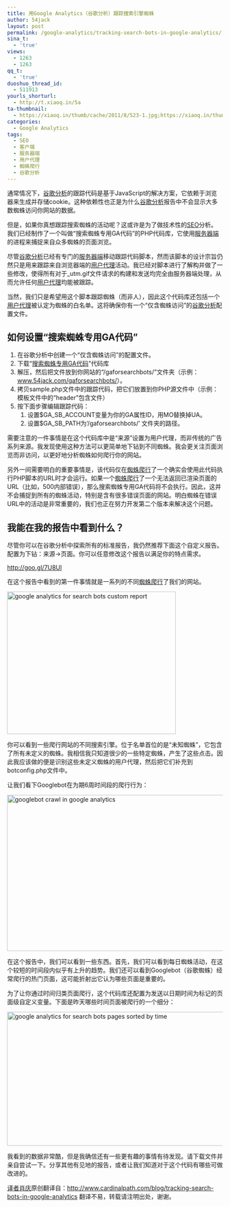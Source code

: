 ```yaml
---
title: 用Google Analytics（谷歌分析）跟踪搜索引擎蜘蛛
author: 54jack
layout: post
permalink: /google-analytics/tracking-search-bots-in-google-analytics/
sina_t:
  - 'true'
views:
  - 1263
  - 1263
qq_t:
  - 'true'
duoshuo_thread_id:
  - 511913
yourls_shorturl:
  - http://t.xiaoq.in/5a
ta-thumbnail:
  - https://xiaoq.in/thumb/cache/2011/8/523-1.jpg;https://xiaoq.in/thumb/cache/2011/8/523-2.jpg;https://xiaoq.in/thumb/cache/2011/8/523-3.jpg;
categories:
  - Google Analytics
tags:
  - SEO
  - 客户端
  - 服务器端
  - 用户代理
  - 蜘蛛爬行
  - 谷歌分析
---
```

<div>
  <p>
    通常情况下，<span class='wp_keywordlink'><a href="https://xiaoq.in/google-analytics/" title="谷歌分析" target="_blank">谷歌分析</a></span>的跟踪代码是基于JavaScript的解决方案，它依赖于浏览器来生成并存储cookie。这种依赖性也正是为什么<span class='wp_keywordlink_affiliate'><a href="https://xiaoq.in/tag/%e8%b0%b7%e6%ad%8c%e5%88%86%e6%9e%90/" title="查看谷歌分析中的全部文章" target="_blank">谷歌分析</a></span>报告中不会显示大多数蜘蛛访问你网站的数据。
  </p>
  
  <p>
    但是，如果你真想跟踪搜索蜘蛛的活动呢？这或许是为了做技术性的<span class='wp_keywordlink_affiliate'><a href="https://xiaoq.in/tag/seo-2/" title="查看SEO中的全部文章" target="_blank">SEO</a></span>分析。我们已经制作了一个叫做“搜索蜘蛛专用GA代码”的PHP代码库，它使用<span class='wp_keywordlink_affiliate'><a href="https://xiaoq.in/tag/%e6%9c%8d%e5%8a%a1%e5%99%a8%e7%ab%af/" title="查看服务器端中的全部文章" target="_blank">服务器端</a></span>的进程来捕捉来自众多蜘蛛的页面浏览。
  </p>
  
  <p>
    尽管<span class='wp_keywordlink_affiliate'><a href="https://xiaoq.in/tag/%e8%b0%b7%e6%ad%8c%e5%88%86%e6%9e%90/" title="查看谷歌分析中的全部文章" target="_blank">谷歌分析</a></span>已经有专门的<span class='wp_keywordlink_affiliate'><a href="https://xiaoq.in/tag/%e6%9c%8d%e5%8a%a1%e5%99%a8%e7%ab%af/" title="查看服务器端中的全部文章" target="_blank">服务器端</a></span>移动跟踪代码脚本，然而该脚本的设计宗旨仍然只是用来跟踪来自浏览器端的<span class='wp_keywordlink_affiliate'><a href="https://xiaoq.in/tag/%e7%94%a8%e6%88%b7%e4%bb%a3%e7%90%86/" title="查看用户代理中的全部文章" target="_blank">用户代理</a></span>活动。我已经对脚本进行了解构并做了一些修改，使得所有对于_utm.gif文件请求的构建和发送均完全由服务器端处理，从而允许任何<span class='wp_keywordlink_affiliate'><a href="https://xiaoq.in/tag/%e7%94%a8%e6%88%b7%e4%bb%a3%e7%90%86/" title="查看用户代理中的全部文章" target="_blank">用户代理</a></span>均能被跟踪。
  </p>
  
  <p>
    当然，我们只是希望用这个脚本跟踪蜘蛛（而非人），因此这个代码库还包括一个<span class='wp_keywordlink_affiliate'><a href="https://xiaoq.in/tag/%e7%94%a8%e6%88%b7%e4%bb%a3%e7%90%86/" title="查看用户代理中的全部文章" target="_blank">用户代理</a></span>被认定为蜘蛛的白名单。这将确保你有一个“仅含蜘蛛访问”的<span class='wp_keywordlink_affiliate'><a href="https://xiaoq.in/tag/%e8%b0%b7%e6%ad%8c%e5%88%86%e6%9e%90/" title="查看谷歌分析中的全部文章" target="_blank">谷歌分析</a></span>配置文件。
  </p>
  
  <h2>
    如何设置“搜索蜘蛛专用GA代码”
  </h2>
  
  <ol>
    <li>
      在谷歌分析中创建一个“仅含蜘蛛访问”的配置文件。
    </li>
    <li>
      下载“<a href="http://goo.gl/ydtiR" target="_blank">搜索蜘蛛专用GA代码</a>”代码库
    </li>
    <li>
      解压，然后把文件放到你网站的“/gaforsearchbots/”文件夹（示例：<a href="http://g.xiaoq.in/gaforsearchbots/">www.54jack.com/gaforsearchbots/</a>）。
    </li>
    <li>
      拷贝sample.php文件中的跟踪代码，把它们放置到你PHP源文件中（示例：模板文件中的“header”包含文件）
    </li>
    <li>
      按下面步骤编辑跟踪代码： <ol>
        <li>
          设置$GA_SB_ACCOUNT变量为你的GA属性ID，用MO替换掉UA。
        </li>
        <li>
          设置$GA_SB_PATH为‘/gaforsearchbots/’ 文件夹的路径。
        </li>
      </ol>
    </li>
  </ol>
  
  <p>
    需要注意的一件事情是在这个代码库中是“来源”设置为用户代理，而非传统的广告系列来源。我发现使用这种方法可以更简单地下钻到不同蜘蛛。我会更关注页面浏览而非访问，以更好地分析蜘蛛如何爬行你的网站。
  </p>
  
  <p>
    另外一间需要明白的重要事情是，该代码仅在<span class='wp_keywordlink_affiliate'><a href="https://xiaoq.in/tag/%e8%9c%98%e8%9b%9b%e7%88%ac%e8%a1%8c/" title="查看蜘蛛爬行中的全部文章" target="_blank">蜘蛛爬行</a></span>了一个确实会使用此代码执行PHP脚本的URL时才会运行。如果一个<span class='wp_keywordlink_affiliate'><a href="https://xiaoq.in/tag/%e8%9c%98%e8%9b%9b%e7%88%ac%e8%a1%8c/" title="查看蜘蛛爬行中的全部文章" target="_blank">蜘蛛爬行</a></span>了一个无法返回已渲染页面的URL（比如，500内部错误），那么搜索蜘蛛专用GA代码将不会执行。因此，这并不会捕捉到所有的蜘蛛活动，特别是含有很多错误页面的网站。明白蜘蛛在错误URL中的活动是非常重要的，我们也正在努力开发第二个版本来解决这个问题。
  </p>
  
  <h2>
    我能在我的报告中看到什么？
  </h2>
  
  <p>
    尽管你可以在谷歌分析中探索所有的标准报告，我仍然推荐下面这个自定义报告。配置为下钻：来源->页面。你可以任意修改这个报告以满足你的特点需求。
  </p>
  
  <p>
    <a href="http://goo.gl/7U8Ul" target="_blank">http://goo.gl/7U8Ul</a>
  </p>
  
  <p>
    在这个报告中看到的第一件事情就是一系列的不同<span class='wp_keywordlink_affiliate'><a href="https://xiaoq.in/tag/%e8%9c%98%e8%9b%9b%e7%88%ac%e8%a1%8c/" title="查看蜘蛛爬行中的全部文章" target="_blank">蜘蛛爬行</a></span>了我们的网站。
  </p>
  
  <p>
    <a href="http://xiaoq.in/?attachment_id=1808" rel="attachment wp-att-1808"><img src="http://www.cardinalpath.com/cpwp/wp-content/uploads/searchbots-overview.jpg" alt="google analytics for search bots custom report" width="394" height="333" /></a>
  </p>
  
  <p>
    你可以看到一些爬行网站的不同搜索引擎。位于名单首位的是“未知蜘蛛”，它包含了所有未定义的蜘蛛。我相信我只知道很少的一些特定蜘蛛，产生了这些点击。因此我应该做的便是识别这些未定义蜘蛛的用户代理，然后把它们补充到botconfig.php文件中。
  </p>
  
  <p>
    让我们看下Googlebot在为期6周时间段的爬行行为：
  </p>
  
  <p>
    <a href="http://xiaoq.in/?attachment_id=1811" rel="attachment wp-att-1811"><img src="http://www.cardinalpath.com/cpwp/wp-content/uploads/searchbots-google-541x365.jpg" alt="googlebot crawl in google analytics" width="541" height="365" /></a>
  </p>
  
  <p>
    在这个报告中，我们可以看到一些东西。首先，我们可以看到每日蜘蛛活动，在这个较短的时间段内似乎有上升的趋势。我们还可以看到Googlebot（谷歌蜘蛛）经常爬行的热门页面，这可能折射出它认为哪些页面是重要的。
  </p>
  
  <p>
    为了让你通过时间归类页面爬行，这个代码库还配置为发送以日期时间为标记的页面级自定义变量。下面是昨天哪些时间页面被爬行的一个细分：
  </p>
  
  <p>
    <a href="http://xiaoq.in/?attachment_id=1812" rel="attachment wp-att-1812"><img src="http://www.cardinalpath.com/cpwp/wp-content/uploads/searchbots-timecrawl-550x313.jpg" alt="google analytics for search bots pages sorted by time" width="550" height="313" /></a>
  </p>
  
  <p>
    我看到的数据非常酷，但是我确信还有一些更有趣的事情有待发现。请下载文件并亲自尝试一下。分享其他有见地的报告，或者让我们知道对于这个代码有哪些可做改进的。
  </p>
  
  <p>
    <span class='wp_keywordlink'><a href="http://www.yeezhe.com/" title="译者" target="_blank">译者</a></span><span class='wp_keywordlink'><a href="https://xiaoq.in/" title="肖庆" target="_blank">肖庆</a></span>原创翻译自：<a href="http://www.cardinalpath.com/blog/tracking-search-bots-in-google-analytics" target="_blank">http://www.cardinalpath.com/blog/tracking-search-bots-in-google-analytics</a> 翻译不易，转载请注明出处，谢谢。
  </p>
</div>